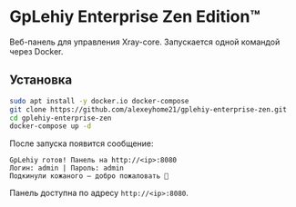 # GpLehiy Enterprise Zen Edition™

Веб-панель для управления Xray-core. Запускается одной командой через Docker.

## Установка

```bash
sudo apt install -y docker.io docker-compose
git clone https://github.com/alexeyhome21/gplehiy-enterprise-zen.git
cd gplehiy-enterprise-zen
docker-compose up -d
```

После запуска появится сообщение:

```
GpLehiy готов! Панель на http://<ip>:8080
Логин: admin | Пароль: admin
Подкинули кожаного — добро пожаловать 🧘
```

Панель доступна по адресу `http://<ip>:8080`.

